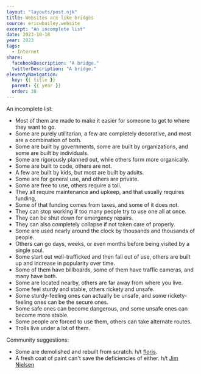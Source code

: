 ```yaml
---
layout: "layouts/post.njk"
title: Websites are like bridges
source: ericwbailey.website
excerpt: "An incomplete list"
date: 2023-10-18
year: 2023
tags:
  - Internet
share:
  facebookDescription: "A bridge."
  twitterDescription: "A bridge."
eleventyNavigation:
  key: {{ title }}
  parent: {{ year }}
  order: 38
---
```


An incomplete list:

- Most of them are made to make it easier for someone to get to where they want to go.
- Some are purely utilitarian, a few are completely decorative, and most are a combination of both.
- Some are built by governments, some are built by organizations, and some are built by individuals.
- Some are rigorously planned out, while others form more organically.
- Some are built to code, others are not. 
- A few are built by kids, but most are built by adults.
- Some are for general use, and others are private.
- Some are free to use, others require a toll.
- They all require maintenance and upkeep, and that usually requires funding,
- Some of that funding comes from taxes, and some of it does not.
- They can stop working if too many people try to use one all at once.
- They can be shut down for emergency repairs.
- They can also completely collapse if not taken care of properly.
- Some are used nearly around the clock by thousands and thousands of people.
- Others can go days, weeks, or even months before being visited by a single soul.
- Some start out well-trafficked and then fall out of use, others are built up and increase in popularity over time.
- Some of them have billboards, some of them have traffic cameras, and many have both. 
- Some are located nearby, others are far away from where you live. 
- Some feel sturdy and stable, others rickety and unsafe.
- Some sturdy-feeling ones can actually be unsafe, and some rickety-feeling ones can be the secure ones.
- Some safe ones can become dangerous, and some unsafe ones can become more stable.
- Some people are forced to use them, others can take alternate routes.
- Trolls live under a lot of them.

Community suggestions:

- Some are demolished and rebuilt from scratch. h/t [floris](https://freeradical.zone/@floris/111256582413531308).
- A fresh coat of paint can't save the deficiencies of either. h/t [Jim Nielsen](https://mastodon.social/@jimniels/111257626986137293)

